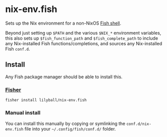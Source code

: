 # nix-env.fish

Sets up the Nix environment for a non-NixOS [Fish shell](http://fishshell.com).

Beyond just setting up `$PATH` and the various `$NIX_*` environment variables, this also sets up `$fish_function_path` and `$fish_complete_path` to include any Nix-installed Fish functions/completions, and sources any Nix-installed Fish `conf.d`.

## Install

Any Fish package manager should be able to install this.

### [Fisher](https://github.com/jorgebucaran/fisher)

```fish
fisher install lilyball/nix-env.fish
```

### Manual install

You can install this manually by copying or symlinking the `conf.d/nix-env.fish` file into your `~/.config/fish/conf.d/` folder.
